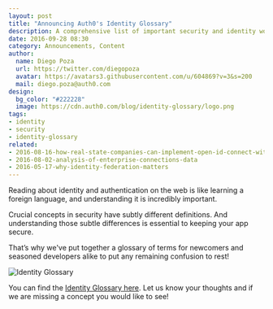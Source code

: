 ```yaml
---
layout: post
title: "Announcing Auth0's Identity Glossary"
description: A comprehensive list of important security and identity words.
date: 2016-09-28 08:30
category: Announcements, Content
author:
  name: Diego Poza
  url: https://twitter.com/diegopoza
  avatar: https://avatars3.githubusercontent.com/u/604869?v=3&s=200
  mail: diego.poza@auth0.com
design:
  bg_color: "#222228"
  image: https://cdn.auth0.com/blog/identity-glossary/logo.png
tags:
- identity
- security
- identity-glossary
related:
- 2016-08-16-how-real-state-companies-can-implement-open-id-connect-with-auth0
- 2016-08-02-analysis-of-enterprise-connections-data
- 2016-05-17-why-identity-federation-matters
---
```


Reading about identity and authentication on the web is like learning a foreign language, and understanding it is incredibly important.

Crucial concepts in security have subtly different definitions. And understanding those subtle differences is essential to keeping your app secure.

That’s why we've put together a glossary of terms for newcomers and seasoned developers alike to put any remaining confusion to rest!

![Identity Glossary](https://cdn.auth0.com/blog/identity-glossary/identity-glossary.png)

You can find the [Identity Glossary here](https://auth0.com/identity-glossary). Let us know your thoughts and if we are missing a concept you would like to see!
